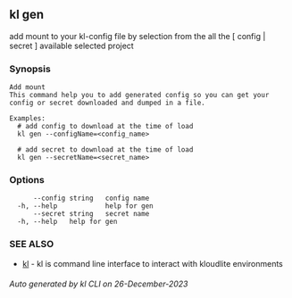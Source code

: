 ## kl gen

add mount to your kl-config file by selection from the all the [ config | secret ] available selected project

### Synopsis

```
Add mount
This command help you to add generated config so you can get your config or secret downloaded and dumped in a file.

Examples:
  # add config to download at the time of load
  kl gen --configName=<config_name>

  # add secret to download at the time of load
  kl gen --secretName=<secret_name>

```

### Options

```
      --config string   config name
  -h, --help            help for gen
      --secret string   secret name
  -h, --help   help for gen
```

### SEE ALSO

* [kl](kl.md)  - kl is command line interface to interact with kloudlite environments

###### Auto generated by kl CLI on 26-December-2023

